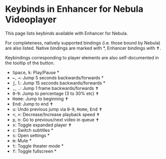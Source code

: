 # Keybinds in Enhancer for Nebula Videoplayer

This page lists keybinds available with Enhancer for Nebula.

For completeness, natively supported bindings (i.e. those bound by Nebula) are also listed.
Native bindings are marked with \*, Enhancer bindings with ✝.

Keybindings corresponding to player elements are also self-documented in the tooltip of the button.

- <kbd>Space</kbd>, <kbd>k</kbd>: Play/Pause \*
- <kbd>←</kbd>, <kbd>→</kbd>: Jump 5 seconds backwards/forwards \*
- <kbd>j</kbd>, <kbd>l</kbd>: Jump 15 seconds backwards/forwards \*
- <kbd>,</kbd>, <kbd>.</kbd>: Jump 1 frame backwards/forwards ✝
- <kbd>0</kbd>-<kbd>9</kbd>: Jump to percentage (3 to 30% etc) ✝
- <kbd>Home</kbd>: Jump to beginning ✝
- <kbd>End</kbd>: Jump to end ✝
- <kbd>u</kbd>: Undo previous jump via <kbd>0</kbd>-<kbd>9</kbd>, <kbd>Home</kbd>, <kbd>End</kbd> ✝
- <kbd>&lt;</kbd>, <kbd>&gt;</kbd>: Decrease/Increase playback speed ✝
- <kbd>p</kbd>, <kbd>n</kbd>: Go to previous/next video in queue ✝
- <kbd>x</kbd>: Toggle expanded player ✝
- <kbd>c</kbd>: Switch subtitles \*
- <kbd>s</kbd>: Open settings \*
- <kbd>m</kbd>: Mute \*
- <kbd>t</kbd>: Toggle theater mode \*
- <kbd>f</kbd>: Toggle fullscreen \*
